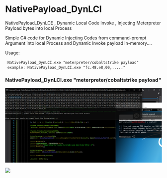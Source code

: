 # NativePayload_DynLCI
NativePayload_DynLCE , Dynamic Local Code Invoke , Injecting Meterpreter Payload bytes into local Process

Simple C# code for Dynamic Injecting Codes from command-prompt Argument into local Process and Dynamic Invoke payload in-memory....

Usage: 
    
     NativePayload_DynLCI.exe "meterpreter/cobaltstrike payload"
     example: NativePayload_DynLCI.exe "fc.48.e8,00,....."
     
     
     
     
###  NativePayload_DynLCI.exe "meterpreter/cobaltstrike payload"
   ![](https://github.com/DamonMohammadbagher/NativePayload_DynLCI/blob/main/NativePayload_DynLCI.png)
   
   
   
 <p><a href="https://hits.seeyoufarm.com"><img src="https://hits.seeyoufarm.com/api/count/incr/badge.svg?url=https://github.com/DamonMohammadbagher/NativePayload_DynLCI"/></a></p>
